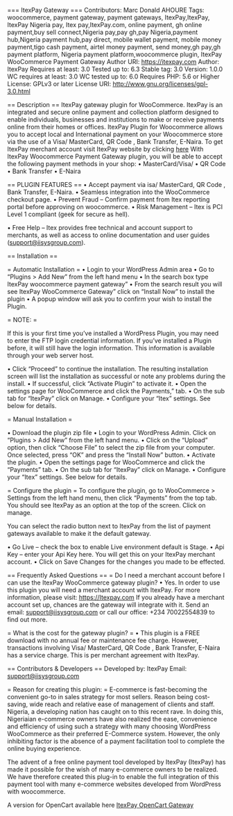 === ItexPay Gateway ===
Contributors: Marc Donald AHOURE
Tags: woocommerce, payment gateway, payment gateways, ItexPay,ItexPay, ItexPay Nigeria pay, Itex pay,ItexPay.com, online payment, gh online payment,buy sell connect,Nigeria pay,pay gh,pay Nigeria,payment hub,Nigeria payment hub,pay direct, mobile wallet payment, mobile money payment,tigo cash payment, airtel money payment, send money,gh pay,gh payment platform, Nigeria payment platform,woocommerce plugin, ItexPay WooCommerce Payment Gateway
Author URI: https://itexpay.com
Author: ItexPay
Requires at least: 3.0
Tested up to: 6.3
Stable tag: 3.0
Version: 1.0.0
WC requires at least: 3.0
WC tested up to: 6.0
Requires PHP: 5.6 or Higher
License: GPLv3 or later
License URI: http://www.gnu.org/licenses/gpl-3.0.html

== Description ==
ItexPay  gateway plugin for WooCommerce.
ItexPay is an integrated and secure online payment and collection platform designed to enable individuals, businesses and institutions to make or receive payments online from their homes or offices.
ItexPay Plugin for Woocommerce  allows you to accept local and International payment on your Woocommerce store via the use of a Visa/ MasterCard, QR Code , Bank Transfer, E-Naira.
To get ItexPay merchant account visit ItexPay website by clicking <a href="https://dashboard.itexpay.com/signup" title="Click here to apply to become a merchant on ItexPay" target="_blank"> here</a>
With ItexPay Woocommerce Payment Gateway plugin, you will be able to accept the following payment methods in your shop:
•	MasterCard/Visa/
•	QR Code
•	Bank Transfer
•	E-Naira


== PLUGIN FEATURES ==
•	Accept payment via isa/ MasterCard, QR Code , Bank Transfer, E-Naira.
•	Seamless integration into the WooCommerce checkout page.
•	Prevent Fraud – Confirm payment from Itex reporting portal before approving on woocommerce.
•	Risk Management – Itex is PCI Level 1 compliant (geek for secure as hell). 

•	Free Help – Itex provides free technical and account support to merchants, as well as access to online documentation and user guides (support@iisysgroup.com).



== Installation ==

= Automatic Installation =
•	Login to your WordPress Admin area
•	Go to “Plugins > Add New” from the left hand menu
•	In the search box type ItexPay woocommerce payment gateway”
•	From the search result you will see ItexPay WooCommerce Gateway” click on “Install Now” to install the plugin
•	A popup window will ask you to confirm your wish to install the Plugin.


= NOTE: =

If this is your first time you’ve installed a WordPress Plugin, you may need to enter the FTP login credential information. If you’ve installed a Plugin before, it will still have the login information. This information is available through your web server host.

•	Click “Proceed” to continue the installation. The resulting installation screen will list the installation as successful or note any problems during the install.
•	If successful, click “Activate Plugin” to activate it.
•	Open the settings page for WooCommerce and click the Payments,” tab.
•	On the sub tab for “ItexPay” click on Manage.
•	Configure your “Itex” settings. See below for details.


= Manual Installation =

•	Download the plugin zip file
•	Login to your WordPress Admin. Click on “Plugins > Add New” from the left hand menu.
•	Click on the “Upload” option, then click “Choose File” to select the zip file from your computer. Once selected, press “OK” and press the “Install Now” button.
•	Activate the plugin.
•	Open the settings page for WooCommerce and click the “Payments” tab.
•	On the sub tab for “ItexPay” click on Manage.
•	Configure your “Itex” settings. See below for details.


= Configure the plugin =
To configure the plugin, go to WooCommerce > Settings from the left hand menu, then click “Payments” from the top tab. You should see ItexPay as an option at the top of the screen. Click on manage.

You can select the radio button next to ItexPay from the list of payment gateways available to make it the default gateway.



•	Go Live – check the box to enable Live environment default is Stage.
•	Api Key – enter your Api Key here. You will get this on your ItexPay merchant account.
•	Click on Save Changes for the changes you made to be effected.




== Frequently Asked Questions ==
= Do I need a merchant account before I can use the ItexPay WooCommerce gateway plugin?
•	Yes. In order to use this plugin you will need a merchant account with ItexPay. For more information, please visit: https://Itexpay.com If you already have a merchant account set up, chances are the gateway will integrate with it. Send an email: support@iisysgroup.com or call our office: +234 70022554839 to find out more.

= What is the cost for the gateway plugin? =
•	This plugin is a FREE download with no annual fee or maintenance fee charge. However, transactions involving Visa/ MasterCard, QR Code , Bank Transfer, E-Naira has a service charge. This is per merchant agreement with ItexPay.


== Contributors & Developers ==
Developed by: ItexPay
Email: support@iisysgroup.com

= Reason for creating this plugin: =
E-commerce is fast-becoming the convenient go-to in sales strategy for most sellers. Reason being cost-saving, wide reach and relative ease of management of clients and staff. Nigeria, a developing nation has caught on to this recent rave. In doing this, Nigeriaian e-commerce owners have also realized the ease, convenience and efficiency of using such a strategy with many choosing WordPress WooCommerce as their preferred E-Commerce system. However, the only inhibiting factor is the absence of a payment facilitation tool to complete the online buying experience. 

The advent of a free online payment tool developed by ItexPay (ItexPay) has made it possible for the wish of many e-commerce owners to be realized. We have therefore created this plug-in to enable the full integration of this payment tool with many e-commerce websites developed from WordPress with woocommerce.

A version for OpenCart available here <a href="https://www.opencart.com/index.php?route=marketplace/extension/info&extension_id=35264&filter_search=ItexPay" title="ItexPay OpenCart Gateway" target="_blank"> ItexPay OpenCart  Gateway</a>
